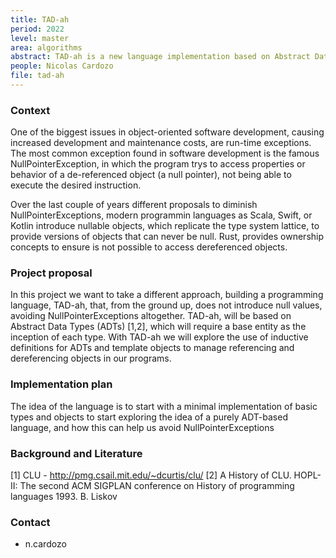 ```yaml
---
title: TAD-ah
period: 2022
level: master
area: algorithms
abstract: TAD-ah is a new language implementation based on Abstract Data Types (ADTs) that does not have null
people: Nicolas Cardozo
file: tad-ah
---
```


### Context

One of the biggest issues in object-oriented software development, causing increased development and maintenance costs, are run-time exceptions. The most common exception found in software development is the famous NullPointerException, in which the program trys to access properties or behavior of a de-referenced object (a null pointer), not being able to execute the desired instruction.

Over the last couple of years different proposals to diminish NullPointerExceptions, modern programmin languages as Scala, Swift, or Kotlin introduce nullable objects, which replicate the type system lattice, to provide versions of objects that can never be null. Rust, provides ownership concepts to ensure is not possible to access dereferenced objects.

### Project proposal

In this project we want to take a different approach, building a programming language, TAD-ah, that, from the ground up, does not introduce null values, avoiding NullPointerExceptions altogether.
TAD-ah, will be based on Abstract Data Types (ADTs) [1,2], which will require a base entity as the inception of each type. With TAD-ah we will explore the use of inductive definitions for ADTs and template objects to manage referencing and dereferencing objects in our programs.

### Implementation plan

The idea of the language is to start with a minimal implementation of basic types and objects to start exploring the idea of a purely ADT-based language, and how this can help us avoid NullPointerExceptions 

### Background and Literature

[1] CLU - http://pmg.csail.mit.edu/~dcurtis/clu/
[2] A History of CLU. HOPL-II: The second ACM SIGPLAN conference on History of programming languages 1993. B. Liskov

### Contact

- n.cardozo
